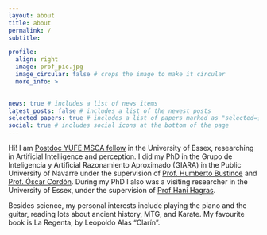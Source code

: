 ```yaml
---
layout: about
title: about
permalink: /
subtitle: 

profile:
  align: right
  image: prof_pic.jpg
  image_circular: false # crops the image to make it circular
  more_info: >
    

news: true # includes a list of news items
latest_posts: false # includes a list of the newest posts
selected_papers: true # includes a list of papers marked as "selected={true}"
social: true # includes social icons at the bottom of the page
---
```


Hi! I am [Postdoc YUFE MSCA fellow](https://www.yufe4postdocs.eu/) in the University of Essex, researching in Artificial Intelligence and perception. I did my PhD in the Grupo de Inteligencia y Artificial Razonamiento Aproximado (GIARA) in the Public University of Navarre under the supervision of [Prof. Humberto Bustince](https://scholar.google.es/citations?user=9SI4W2kAAAAJ&hl=es&oi=ao)
 and [Prof. Óscar Cordón](https://scholar.google.es/citations?hl=es&user=oUmv8xgAAAAJ). During my PhD I also was a visiting researcher in the University of Essex, under the supervision of [Prof Hani Hagras](https://scholar.google.es/citations?hl=es&user=ZZ61SZwAAAAJ).

Besides science, my personal interests include playing the piano and the guitar, reading lots about ancient history, MTG, and Karate. My favourite book is La Regenta, by Leopoldo Alas “Clarín”.
